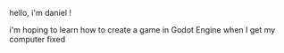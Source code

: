 hello, i'm daniel !

i'm hoping to learn how to create a game in Godot Engine when I get my computer fixed


<!---
danbrrry/danbrrry is a ✨ special ✨ repository because its `README.md` (this file) appears on your GitHub profile.
You can click the Preview link to take a look at your changes.
--->
